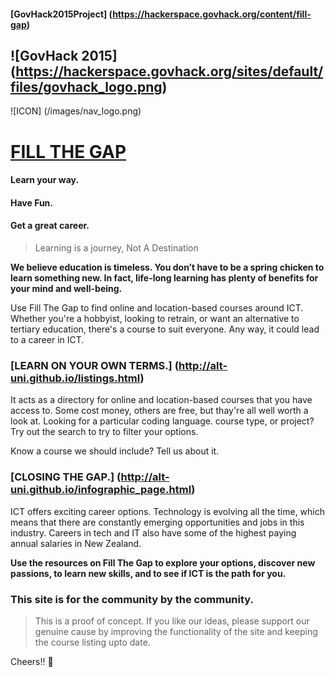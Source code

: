 #### [GovHack2015Project] (https://hackerspace.govhack.org/content/fill-gap) 
![GovHack 2015] (https://hackerspace.govhack.org/sites/default/files/govhack_logo.png)  
-------------------------------

![ICON] (/images/nav_logo.png)  
# [FILL THE GAP](http://alt-uni.github.io/) 

#### Learn your way.
#### Have Fun.
#### Get a great career.

> Learning is a journey, Not A Destination

**We believe education is timeless. You don’t have to be a spring chicken to learn something new. In fact, life-long learning has plenty of benefits for your mind and well-being.**

Use Fill The Gap to find online and location-based courses around ICT. Whether you're a hobbyist, looking to retrain, or want an alternative to tertiary education, there's a course to suit everyone. Any way, it could lead to a career in ICT.


### [LEARN ON YOUR OWN TERMS.] (http://alt-uni.github.io/listings.html)

It acts as a directory for online and location-based courses that you have access to. Some cost money, others are free, but thay're all well worth a look at. Looking for a particular coding language. course type, or project? Try out the search to try to filter your options.

Know a course we should include? Tell us about it.

### [CLOSING THE GAP.] (http://alt-uni.github.io/infographic_page.html)


ICT offers exciting career options. Technology is evolving all the time, which means that there are constantly emerging opportunities and jobs in this industry. Careers in tech and IT also have some of the highest paying annual salaries in New Zealand.

**Use the resources on Fill The Gap to explore your options, discover new passions, to learn new skills, and to see if ICT is the path for you.**


### This site is for the community by the community.


> This is a proof of concept.
> If you like our ideas, please support our genuine cause by improving the functionality of the site and keeping the  course listing upto date.

Cheers!! :beer:







